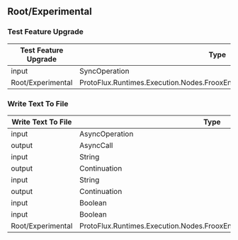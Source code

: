 <!-----------------------------------------------------------------------+
 ! This file has been generated using a script. Do not edit it manually. !
 ! Edit the individual node pages instead.                               !
 +----------------------------------------------------------------------->

## Root/Experimental

### Test Feature Upgrade

<!-- embed:start:ProtoFlux.Runtimes.Execution.Nodes.FrooxEngine.Debugging.TestFeatureUpgrade -->
<!-- ProtofluxNode:start -->
| Test Feature Upgrade | Type | Label |
| --- | ---- | ----- |
| input | SyncOperation | * |
| Root/Experimental | ProtoFlux.Runtimes.Execution.Nodes.FrooxEngine.Debugging.TestFeatureUpgrade |  |
<!-- ProtofluxNode:end -->
<!-- embed:end:ProtoFlux.Runtimes.Execution.Nodes.FrooxEngine.Debugging.TestFeatureUpgrade -->


### Write Text To File

<!-- embed:start:ProtoFlux.Runtimes.Execution.Nodes.FrooxEngine.Experimental.WriteTextToFile -->
<!-- ProtofluxNode:start -->
| Write Text To File | Type | Label |
| --- | ---- | ----- |
| input | AsyncOperation | * |
| output | AsyncCall | OnWriteStarted |
| input | String | String |
| output | Continuation | OnWriteFinished |
| input | String | FilePath |
| output | Continuation | OnWriteFail |
| input | Boolean | Append |
| input | Boolean | NewLine |
| Root/Experimental | ProtoFlux.Runtimes.Execution.Nodes.FrooxEngine.Experimental.WriteTextToFile |  |
<!-- ProtofluxNode:end -->
<!-- embed:end:ProtoFlux.Runtimes.Execution.Nodes.FrooxEngine.Experimental.WriteTextToFile -->



